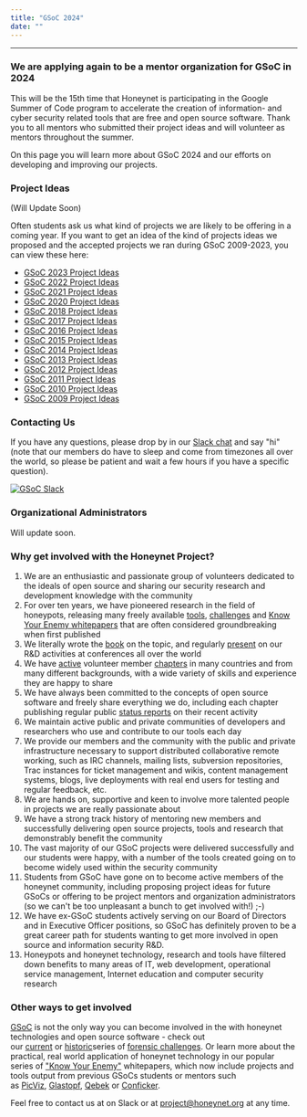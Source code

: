 ```yaml
---
title: "GSoC 2024"
date: ""
---
```


* * *

### We are applying again to be a mentor organization for GSoC in 2024

This will be the 15th time that Honeynet is participating in the Google Summer of Code program to accelerate the creation of information- and cyber security related tools that are free and open source software. Thank you to all mentors who submitted their project ideas and will volunteer as mentors throughout the summer.

On this page you will learn more about GSoC 2024 and our efforts on developing and improving our projects.

### Project Ideas
(Will Update Soon)

Often students ask us what kind of projects we are likely to be offering in a coming year. If you want to get an idea of the kind of projects ideas we proposed and the accepted projects we ran during GSoC 2009-2023, you can view these here:

- [GSoC 2023 Project Ideas](https://www.honeynet.org/gsoc/gsoc-2023/google-summer-of-code-2023-project-ideas/)
- [GSoC 2022 Project Ideas](https://www.honeynet.org/gsoc/gsoc-2022/google-summer-of-code-2022-project-ideas/)
- [GSoC 2021 Project Ideas](https://www.honeynet.org/gsoc/gsoc-2021/google-summer-of-code-2021-project-ideas/)  
- [GSoC 2020 Project Ideas](https://www.honeynet.org/gsoc/gsoc-2020/google-summer-of-code-2020-project-ideas/)  
- [GSoC 2018 Project Ideas](//www.honeynet.org/gsoc/gsoc-2018/ideas/)
- [GSoC 2017 Project Ideas](/gsoc/gsoc-2017/ideas/)
- [GSoC 2016 Project Ideas](/gsoc/gsoc-2016/ideas/)
- [GSoC 2015 Project Ideas](/gsoc/gsoc-2015/ideas/)
- [GSoC 2014 Project Ideas](/gsoc/gsoc-2014/ideas/)  
- [GSoC 2013 Project Ideas](/gsoc/gsoc-2013/ideas/)
- [GSoC 2012 Project Ideas](/gsoc/gsoc-2012/ideas/)
- [GSoC 2011 Project Ideas](/gsoc/gsoc-2011/ideas/)
- [GSoC 2010 Project Ideas](/gsoc/gsoc-2010/ideas/)
- [GSoC 2009 Project Ideas](/gsoc/gsoc-2009/ideas/)

### Contacting Us

If you have any questions, please drop by in our [Slack chat](//gsoc-slack.honeynet.org/) and say "hi" (note that our members do have to sleep and come from timezones all over the world, so please be patient and wait a few hours if you have a specific question).

[![GSoC Slack](//gsoc-slack.honeynet.org/badge.svg)](//gsoc-slack.honeynet.org/)

### Organizational Administrators

Will update soon.

### Why get involved with the Honeynet Project?

1. We are an enthusiastic and passionate group of volunteers dedicated to the ideals of open source and sharing our security research and development knowledge with the community
2. For over ten years, we have pioneered research in the field of honeypots, releasing many freely available [tools](//www.honeynet.org/project), [challenges](//www.honeynet.org/challenges) and [Know Your Enemy whitepapers](//www.honeynet.org/papers) that are often considered groundbreaking when first published
3. We literally wrote the [book](//old.honeynet.org/book) on the topic, and regularly [present](//old.honeynet.org/speaking/PacSec07_David_Watson_Global_Distributed_Honeynet.pdf) on our R&D activities at conferences all over the world
4. We have [active](//www.honeynet.org/node/371) volunteer member [chapters](//www.honeynet.org/og) in many countries and from many different backgrounds, with a wide variety of skills and experience they are happy to share
5. We have always been committed to the concepts of open source software and freely share everything we do, including each chapter publishing regular public [status reports](//www.honeynet.org/chapter/statusreports) on their recent activity
6. We maintain active public and private communities of developers and researchers who use and contribute to our tools each day
7. We provide our members and the community with the public and private infrastructure necessary to support distributed collaborative remote working, such as IRC channels, mailing lists, subversion repositories, Trac instances for ticket management and wikis, content management systems, blogs, live deployments with real end users for testing and regular feedback, etc.
8. We are hands on, supportive and keen to involve more talented people in projects we are really passionate about
9. We have a strong track history of mentoring new members and successfully delivering open source projects, tools and research that demonstrably benefit the community
10. The vast majority of our GSoC projects were delivered successfully and our students were happy, with a number of the tools created going on to become widely used within the security community
11. Students from GSoC have gone on to become active members of the honeynet community, including proposing project ideas for future GSoCs or offering to be project mentors and organization administrators (so we can't be too unpleasant a bunch to get involved with!) ;-)
12. We have ex-GSoC students actively serving on our Board of Directors and in Executive Officer positions, so GSoC has definitely proven to be a great career path for students wanting to get more involved in open source and information security R&D.
13. Honeypots and honeynet technology, research and tools have filtered down benefits to many areas of IT, web development, operational service management, Internet education and computer security research

### Other ways to get involved

[GSoC](//summerofcode.withgoogle.com/) is not the only way you can become involved in the with honeynet technologies and open source software - check out our [current](//www.honeynet.org/challenges) or [historic](//old.honeynet.org/misc/chall.html)series of [forensic challenges](//www.honeynet.org/challenges). Or learn more about the practical, real world application of honeynet technology in our popular series of ["Know Your Enemy"](//www.honeynet.org/papers) whitepapers, which now include projects and tools output from previous GSoCs students or mentors such as [PicViz](//www.honeynet.org/node/499), [Glastopf](//www.honeynet.org/papers/KYT_glastopf), [Qebek](//www.honeynet.org/papers/KYT_qebek) or [Conficker](//www.honeynet.org/papers/conficker).

Feel free to contact us at on Slack or at [project@honeynet.org](mailto:project@honeynet.org) at any time.
